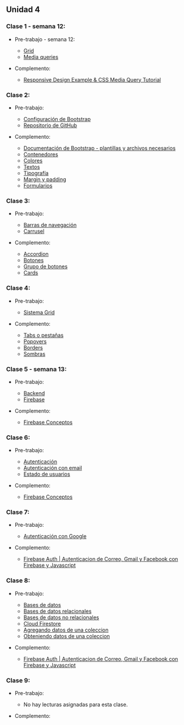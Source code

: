 ## Unidad 4
### Clase 1 - semana 12: 
* Pre-trabajo - semana 12:
  * [Grid](https://developer.mozilla.org/es/docs/Learn/CSS/CSS_layout/Grids)
  * [Media queries](https://developer.mozilla.org/es/docs/Web/CSS/Media_Queries/Using_media_queries)

* Complemento:
  * [Responsive Design Example & CSS Media Query Tutorial](https://www.youtube.com/watch?v=91bYBUojyNk)

### Clase 2: 
* Pre-trabajo:
  * [Configuración de Bootstrap](https://drive.google.com/file/d/12nJezIpj1pT0AQ-16deRZnUiTtUwg6LK/view?usp=sharing)
  * [Repositorio de GitHub](https://github.com/crackthecodela/plantilla-bootstrap5)

* Complemento:
  * [Documentación de Bootstrap - plantillas y archivos necesarios](https://getbootstrap.com/docs/5.1/getting-started/introduction/)
  * [Contenedores](https://getbootstrap.com/docs/5.1/layout/containers/)
  * [Colores](https://getbootstrap.com/docs/5.1/utilities/colors/)
  * [Textos](https://getbootstrap.com/docs/5.1/utilities/text/#text-alignment)
  * [Tipografía](https://getbootstrap.com/docs/5.1/content/typography/#display-headings)
  * [Margin y padding](https://getbootstrap.com/docs/5.1/utilities/spacing/)
  * [Formularios](https://getbootstrap.com/docs/5.1/forms/overview/)

### Clase 3: 
* Pre-trabajo:
  * [Barras de navegación](https://getbootstrap.com/docs/5.1/components/navbar/)
  * [Carrusel](https://getbootstrap.com/docs/5.1/components/carousel/)

* Complemento:
  * [Accordion](https://getbootstrap.com/docs/5.1/components/accordion/)
  * [Botones](https://getbootstrap.com/docs/5.1/components/buttons/)
  * [Grupo de botones](https://getbootstrap.com/docs/5.1/components/button-group/)
  * [Cards](https://getbootstrap.com/docs/5.1/components/card/)

### Clase 4: 
* Pre-trabajo:
  * [Sistema Grid](https://getbootstrap.com/docs/5.1/layout/grid/)

* Complemento:
  * [Tabs o pestañas](https://getbootstrap.com/docs/5.1/components/navs-tabs/)
  * [Popovers](https://getbootstrap.com/docs/5.1/components/popovers/)
  * [Borders](https://getbootstrap.com/docs/5.1/utilities/borders/)
  * [Sombras](https://getbootstrap.com/docs/5.1/utilities/shadows/)

### Clase 5 - semana 13: 
* Pre-trabajo:
  * [Backend](https://www.digital55.com/desarrollo-tecnologia/que-es-firebase-funcionalidades-ventajas-conclusiones/)
  * [Firebase](https://firebase.google.com/?authuser=0%20)

* Complemento:
  * [Firebase Conceptos](https://www.digital55.com/desarrollo-tecnologia/que-es-firebase-funcionalidades-ventajas-conclusiones/)

### Clase 6: 
* Pre-trabajo:
  * [Autenticación](https://firebase.google.com/docs/auth?authuser=0)
  * [Autenticación con email](https://firebase.google.com/docs/auth/web/password-auth)
  * [Estado de usuarios](https://firebase.google.com/docs/auth/web/start)

* Complemento:
  * [Firebase Conceptos](https://www.digital55.com/desarrollo-tecnologia/que-es-firebase-funcionalidades-ventajas-conclusiones/)

### Clase 7: 
* Pre-trabajo:
  * [Autenticación con Google](https://firebase.google.com/docs/auth?authuser=0)

* Complemento:
  * [Firebase Auth | Autenticacion de Correo, Gmail y Facebook con Firebase y Javascript](https://www.youtube.com/watch?v=1rLBjRF0ep0)

### Clase 8: 
* Pre-trabajo:
  * [Bases de datos](https://www.hn.cl/blog/para-que-sirven-la-bases-de-datos/)
  * [Bases de datos relacionales](https://rockcontent.com/es/blog/tipos-de-base-de-datos/)
  * [Bases de datos no relacionales](https://aws.amazon.com/es/nosql/)
  * [Cloud Firestore](https://firebase.google.com/docs/firestore)
  * [Agregando datos de una coleccion](https://firebase.google.com/docs/firestore/manage-data/add-data)
  * [Obteniendo datos de una coleccion](https://firebase.google.com/docs/firestore/query-data/get-data)

* Complemento:
  * [Firebase Auth | Autenticacion de Correo, Gmail y Facebook con Firebase y Javascript](https://www.youtube.com/watch?v=1rLBjRF0ep0)

### Clase 9: 
* Pre-trabajo:
  * No hay lecturas asignadas para esta clase.

* Complemento:



